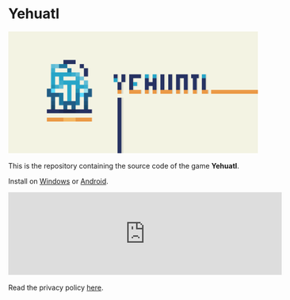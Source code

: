 # Yehuatl

![Yehuatl Banner](https://github.com/omega-lua/yehuatl/blob/e7c1766daa6c246d4ce3fe4de88b02cde1de2a32/release/banner_1024x500.png)

This is the repository containing the source code of the game **Yehuatl**.

Install on [Windows](https://omega-lua.itch.io/yehuatl) or [Android]().
<iframe frameborder="0" src="https://itch.io/embed/2334819" width="552" height="167"><a href="https://omega-lua.itch.io/yehuatl">Yehuatl by omega</a></iframe>

Read the privacy policy [here](https://omega-lua.github.io/yehuatl-game/).

